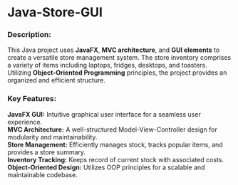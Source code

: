 # Java-Store-GUI

### Description:<br>
This Java project uses __JavaFX__, __MVC architecture__, and __GUI elements__ to create a versatile store management system. The store inventory comprises a variety of items including laptops, fridges, desktops, and toasters. Utilizing __Object-Oriented Programming__ principles, the project provides an organized and efficient structure.

### Key Features:

__JavaFX GUI:__ Intuitive graphical user interface for a seamless user experience. <br>
__MVC Architecture:__ A well-structured Model-View-Controller design for modularity and maintainability. <br>
__Store Management:__ Efficiently manages stock, tracks popular items, and provides a store summary.<br>
__Inventory Tracking:__ Keeps record of current stock with associated costs.<br>
__Object-Oriented Design:__ Utilizes OOP principles for a scalable and maintainable codebase.<br>

